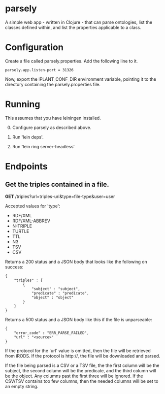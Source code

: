 # parsely

A simple web app - written in Clojure - that can parse ontologies, list the classes defined within, and list the properties applicable to  a class.

# Configuration

Create a file called parsely.properties. Add the following line to it.

    parsely.app.listen-port = 31326

Now, export the IPLANT_CONF_DIR environment variable, pointing it to the directory containing the parsely.properties file.

# Running

This assumes that you have leiningen installed.

0. Configure parsely as described above.

1. Run 'lein deps'.

2. Run 'lein ring server-headless'

# Endpoints

## Get the triples contained in a file.

__GET__ /triples?url=triples-uri&type=file-type&user=user

Accepted values for 'type':

* RDF/XML
* RDF/XML-ABBREV
* N-TRIPLE
* TURTLE
* TTL
* N3
* TSV
* CSV

Returns a 200 status and a JSON body that looks like the following on success:

    {
        "triples" : {
            {
                "subject" : "subject",
                "predicate" : "predicate",
                "object" : "object"
            }
        }
    }

Returns a 500 status and a JSON body like this if the file is unparseable:

    {
        "error_code" : "ERR_PARSE_FAILED",
        "url" : "<source>"
    }

If the protocol for the 'url' value is omitted, then the file will be
retrieved from iRODS. If the protocol is http://, the file will be downloaded and parsed.

If the file being parsed is a CSV or a TSV file, the the first column will be the subject,
the second column will be the predicate, and the third column will be the object. Any
columns past the first three will be ignored. If the CSV/TSV contains too few columns, then
the needed columns will be set to an empty string.
